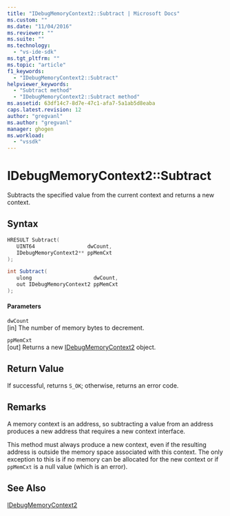 ```yaml
---
title: "IDebugMemoryContext2::Subtract | Microsoft Docs"
ms.custom: ""
ms.date: "11/04/2016"
ms.reviewer: ""
ms.suite: ""
ms.technology: 
  - "vs-ide-sdk"
ms.tgt_pltfrm: ""
ms.topic: "article"
f1_keywords: 
  - "IDebugMemoryContext2::Subtract"
helpviewer_keywords: 
  - "Subtract method"
  - "IDebugMemoryContext2::Subtract method"
ms.assetid: 63df14c7-8d7e-47c1-afa7-5a1ab5d8eaba
caps.latest.revision: 12
author: "gregvanl"
ms.author: "gregvanl"
manager: ghogen
ms.workload: 
  - "vssdk"
---
```

# IDebugMemoryContext2::Subtract
Subtracts the specified value from the current context and returns a new context.  
  
## Syntax  
  
```cpp  
HRESULT Subtract(   
   UINT64                 dwCount,  
   IDebugMemoryContext2** ppMemCxt  
);  
```  
  
```csharp  
int Subtract(  
   ulong                    dwCount,   
   out IDebugMemoryContext2 ppMemCxt  
);  
```  
  
#### Parameters  
 `dwCount`  
 [in] The number of memory bytes to decrement.  
  
 `ppMemCxt`  
 [out] Returns a new [IDebugMemoryContext2](../../../extensibility/debugger/reference/idebugmemorycontext2.md) object.  
  
## Return Value  
 If successful, returns `S_OK`; otherwise, returns an error code.  
  
## Remarks  
 A memory context is an address, so subtracting a value from an address produces a new address that requires a new context interface.  
  
 This method must always produce a new context, even if the resulting address is outside the memory space associated with this context. The only exception to this is if no memory can be allocated for the new context or if `ppMemCxt` is a null value (which is an error).  
  
## See Also  
 [IDebugMemoryContext2](../../../extensibility/debugger/reference/idebugmemorycontext2.md)